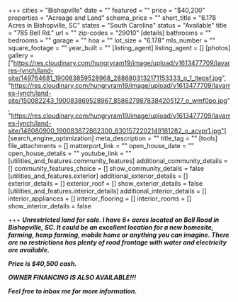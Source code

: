 +++
cities = "Bishopville"
date = ""
featured = ""
price = "$40,200"
properties = "Acreage and Land"
schema_price = ""
short_title = "6.178 Acres in Bishopville, SC"
states = "South Carolina"
status = "Available"
title = "785 Bell Rd."
url = ""
zip-codes = "29010"
[details]
bathrooms = ""
bedrooms = ""
garage = ""
hoa = ""
lot_size = "6.178"
mls_number = ""
square_footage = ""
year_built = ""
[listing_agent]
listing_agent = []
[photos]
gallery = ["https://res.cloudinary.com/hungryram19/image/upload/v1613477709/lavarres-lynch/land-site/149764681_190083859528968_2886803132171153333_o_1_ltepsf.jpg", "https://res.cloudinary.com/hungryram19/image/upload/v1613477709/lavarres-lynch/land-site/150082243_190083869528967_8586279878384205127_o_wmf0po.jpg", "https://res.cloudinary.com/hungryram19/image/upload/v1613477709/lavarres-lynch/land-site/148080900_190083872862300_8301572202149181282_o_acvpr1.jpg"]
[search_engine_optimization]
meta_description = ""
title_tag = ""
[tools]
file_attachments = []
matterport_link = ""
open_house_date = ""
open_house_details = ""
youtube_link = ""
[utilities_and_features.community_features]
additional_community_details = []
community_features_choice = []
show_community_details = false
[utilities_and_features.exterior]
additional_exterior_details = []
exterior_details = []
exterior_roof = []
show_exterior_details = false
[utilities_and_features.interior_details]
additional_interior_details = []
interior_appliances = []
interior_flooring = []
interior_rooms = []
show_interior_details = false

+++
**_Unrestricted land for sale. I have 6+ acres located on Bell Road in Bishopville, SC. It could be an excellent location for a new homesite, farming, hemp farming, mobile home or anything you can imagine. There are no restrictions has plenty of road frontage with water and electricity are available._**

**_Price is $40,500 cash._**

**_OWNER FINANCING IS ALSO AVAILABLE!!!_**

**_Feel free to inbox me for more information._**